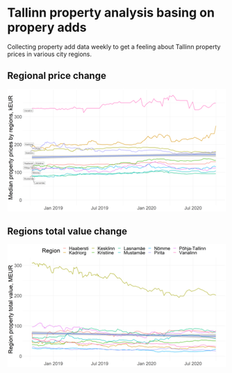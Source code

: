 # Tallinn property analysis basing on propery adds

Collecting property add data weekly to get a feeling about Tallinn property prices in various city regions.

## Regional price change
![regional_growth](https://github.com/snailwellington/property_price_scraper/blob/master/output/region_price_chg.png)

## Regions total value change
![regional_total_value](https://github.com/snailwellington/property_price_scraper/blob/master/output/region_total_value_chg.png)
